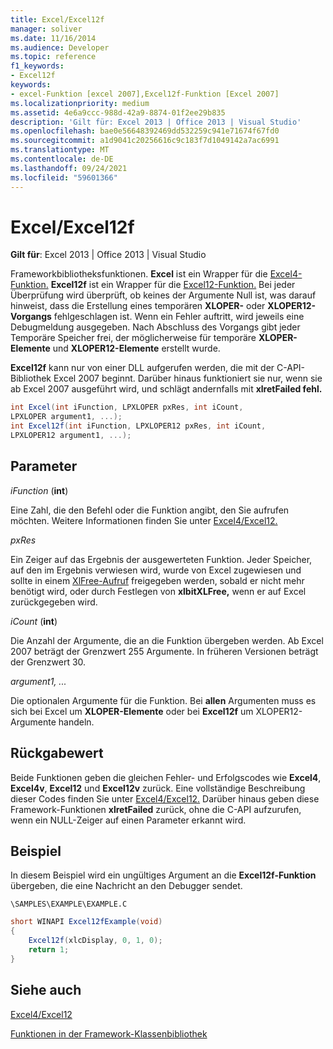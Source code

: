 ```yaml
---
title: Excel/Excel12f
manager: soliver
ms.date: 11/16/2014
ms.audience: Developer
ms.topic: reference
f1_keywords:
- Excel12f
keywords:
- excel-Funktion [excel 2007],Excel12f-Funktion [Excel 2007]
ms.localizationpriority: medium
ms.assetid: 4e6a9ccc-988d-42a9-8874-01f2ee29b835
description: 'Gilt für: Excel 2013 | Office 2013 | Visual Studio'
ms.openlocfilehash: bae0e56648392469dd532259c941e71674f67fd0
ms.sourcegitcommit: a1d9041c20256616c9c183f7d1049142a7ac6991
ms.translationtype: MT
ms.contentlocale: de-DE
ms.lasthandoff: 09/24/2021
ms.locfileid: "59601366"
---
```

# <a name="excelexcel12f"></a>Excel/Excel12f

 **Gilt für**: Excel 2013 | Office 2013 | Visual Studio 
  
Frameworkbibliotheksfunktionen. **Excel** ist ein Wrapper für die [Excel4-Funktion.](excel4-excel12.md) **Excel12f** ist ein Wrapper für die [Excel12-Funktion.](excel4-excel12.md) Bei jeder Überprüfung wird überprüft, ob keines der Argumente Null ist, was darauf hinweist, dass die Erstellung eines temporären **XLOPER-** oder **XLOPER12-Vorgangs** fehlgeschlagen ist. Wenn ein Fehler auftritt, wird jeweils eine Debugmeldung ausgegeben. Nach Abschluss des Vorgangs gibt jeder Temporäre Speicher frei, der möglicherweise für temporäre **XLOPER-Elemente** und **XLOPER12-Elemente** erstellt wurde.
  
 **Excel12f** kann nur von einer DLL aufgerufen werden, die mit der C-API-Bibliothek Excel 2007 beginnt. Darüber hinaus funktioniert sie nur, wenn sie ab Excel 2007 ausgeführt wird, und schlägt andernfalls mit **xlretFailed fehl.** 
  
```cs
int Excel(int iFunction, LPXLOPER pxRes, int iCount, 
LPXLOPER argument1, ...);
int Excel12f(int iFunction, LPXLOPER12 pxRes, int iCount, 
LPXLOPER12 argument1, ...);
```

## <a name="parameters"></a>Parameter

 _iFunction_ (**int**)
  
Eine Zahl, die den Befehl oder die Funktion angibt, den Sie aufrufen möchten. Weitere Informationen finden Sie unter [Excel4/Excel12.](excel4-excel12.md)
  
 _pxRes_
  
Ein Zeiger auf das Ergebnis der ausgewerteten Funktion. Jeder Speicher, auf den im Ergebnis verwiesen wird, wurde von Excel zugewiesen und sollte in einem [XlFree-Aufruf](xlfree.md) freigegeben werden, sobald er nicht mehr benötigt wird, oder durch Festlegen von **xlbitXLFree,** wenn er auf Excel zurückgegeben wird. 
  
 _iCount_ (**int**)
  
Die Anzahl der Argumente, die an die Funktion übergeben werden. Ab Excel 2007 beträgt der Grenzwert 255 Argumente. In früheren Versionen beträgt der Grenzwert 30.
  
 _argument1, ..._
  
Die optionalen Argumente für die Funktion. Bei **allen** Argumenten muss es sich bei Excel um **XLOPER-Elemente** oder bei **Excel12f** um XLOPER12-Argumente handeln. 
  
## <a name="return-value"></a>Rückgabewert

Beide Funktionen geben die gleichen Fehler- und Erfolgscodes wie **Excel4**, **Excel4v**, **Excel12** und **Excel12v** zurück. Eine vollständige Beschreibung dieser Codes finden Sie unter [Excel4/Excel12.](excel4-excel12.md) Darüber hinaus geben diese Framework-Funktionen **xlretFailed** zurück, ohne die C-API aufzurufen, wenn ein NULL-Zeiger auf einen Parameter erkannt wird. 
  
## <a name="example"></a>Beispiel

In diesem Beispiel wird ein ungültiges Argument an die **Excel12f-Funktion** übergeben, die eine Nachricht an den Debugger sendet. 
  
 `\SAMPLES\EXAMPLE\EXAMPLE.C`
  
```cs
short WINAPI Excel12fExample(void)
{
    Excel12f(xlcDisplay, 0, 1, 0);
    return 1;
}
```

## <a name="see-also"></a>Siehe auch



[Excel4/Excel12](excel4-excel12.md)


[Funktionen in der Framework-Klassenbibliothek](functions-in-the-framework-library.md)

